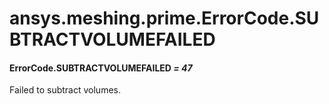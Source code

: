 <a id="ansys-meshing-prime-errorcode-subtractvolumefailed"></a>

# ansys.meshing.prime.ErrorCode.SUBTRACTVOLUMEFAILED

<a id="ansys.meshing.prime.ErrorCode.SUBTRACTVOLUMEFAILED"></a>

#### ErrorCode.SUBTRACTVOLUMEFAILED *= 47*

Failed to subtract volumes.

<!-- !! processed by numpydoc !! -->
